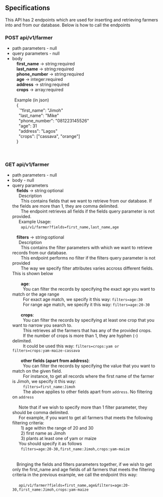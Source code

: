 ## Specifications
This API has 2 endpoints which are used for inserting and retrieving farmers into and from our database. Below is how to call the endpoints

### POST api/v1/farmer
* path parameters - null
* query parameters - null
* body <br>
&ensp;&ensp;**first_name** -> string:required<br>
&ensp;&ensp;**last_name** -> string:required<br>
&ensp;&ensp;**phone_number** -> string:required<br>
&ensp;&ensp;**age** -> integer:required<br>
&ensp;&ensp;**address** -> string:required<br>
&ensp;&ensp;**crops** -> array:required<br><br>
&ensp;Example (in json)<br>
&ensp;&ensp;{<br>
&ensp;&ensp;&ensp;`"first_name": "Jimoh"<br>
&ensp;&ensp;&ensp;"last_name": "Mike"<br>
&ensp;&ensp;&ensp;"phone_number": "081223145526"<br>
&ensp;&ensp;&ensp;"age": 31<br>
&ensp;&ensp;&ensp;"address": "Lagos"<br>
&ensp;&ensp;&ensp;"crops": ["cassava", "orange"]<br>
&ensp;&ensp;}<br><br><br>

### GET api/v1/farmer
* path parameters - null
* body - null
* query parameters <br>
&ensp;&ensp;**fields** -> string:optional<br>
&ensp;&ensp;&ensp;Description<br>
&ensp;&ensp;&ensp;&ensp;This contains fields that we want to retrieve from our database. If the fields are more than 1, they are comma delimited.<br>
&ensp;&ensp;&ensp;&ensp;The endpoint retrieves all fields if the fields query parameter is not provided.<br>
&ensp;&ensp;&ensp;Example Usage:<br>
&ensp;&ensp;&ensp;&ensp;`api/v1/farmer?fields=first_name,last_name,age`<br><br>
&ensp;&ensp;**filters** -> string:optional<br>
&ensp;&ensp;&ensp;Description<br>
&ensp;&ensp;&ensp;&ensp;This contains the filter parameters with which we want to retrieve records from our database.<br>
&ensp;&ensp;&ensp;&ensp;This endpoint performs no filter if the filters query parameter is not provided<br>
&ensp;&ensp;&ensp;&ensp;The way we specify filter attributes varies accross different fields. This is shown below<br><br>
&ensp;&ensp;&ensp;&ensp;**age**:<br>
&ensp;&ensp;&ensp;&ensp;&ensp;You can filter the records by specifying the exact age you want to match or the age range<br>
&ensp;&ensp;&ensp;&ensp;&ensp;For exact age match, we specify it this way: `filters=age:30`<br>
&ensp;&ensp;&ensp;&ensp;&ensp;For range age match, we specify it this way: `filters=age:20-30`<br><br>
&ensp;&ensp;&ensp;&ensp;**crops**:<br>
&ensp;&ensp;&ensp;&ensp;&ensp;You can filter the records by specifying at least one crop that you want to narrow you search to.<br>
&ensp;&ensp;&ensp;&ensp;&ensp;This retrieves all the farmers that has any of the provided crops.<br>
&ensp;&ensp;&ensp;&ensp;&ensp;If the number of crops is more than 1, they are hyphen (-) delimited.<br>
&ensp;&ensp;&ensp;&ensp;&ensp;It could be used this way: `filters=crops:yam or filters=crops:yam-maize-cassava`<br><br>
&ensp;&ensp;&ensp;&ensp;**other fields (apart from address)**:<br>
&ensp;&ensp;&ensp;&ensp;&ensp;You can filter the records by specifying the value that you want to match on the given field.<br>
&ensp;&ensp;&ensp;&ensp;&ensp;For instance, to get all records where the first name of the farmer is Jimoh, we specify it this way:<br>
&ensp;&ensp;&ensp;&ensp;&ensp;`filters=first_name:Jimoh`<br>
&ensp;&ensp;&ensp;&ensp;&ensp;The above applies to other fields apart from `address`. No filtering on `address`<br><br>
&ensp;&ensp;&ensp;Note that if we wish to specify more than 1 filter parameter, they should be comma delimited.<br>
&ensp;&ensp;&ensp;For example, if you want to get all farmers that meets the following filtering criteria:<br>
&ensp;&ensp;&ensp;&ensp;1) age within the range of 20 and 30<br>
&ensp;&ensp;&ensp;&ensp;2) first name as Jimoh<br>
&ensp;&ensp;&ensp;&ensp;3) plants at least one of yam or maize<br>
&ensp;&ensp;&ensp;You should specify it as follows<br>
&ensp;&ensp;&ensp;&ensp;`filters=age:20-30,first_name:Jimoh,crops:yam-maize`<br><br><br>
&ensp;&ensp;Bringing the fields and filters parameters together, if we wish to get only the first_name and age fields of all farmers that meets the filtering criteria in the previous example, we call the endpoint this way:<br><br>
&ensp;&ensp;&ensp;`api/v1/farmer?fields=first_name,age&filters=age:20-30,first_name:Jimoh,crops:yam-maize`<br><br>
